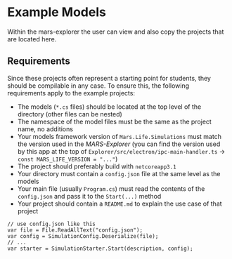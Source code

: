 # Example Models

Within the mars-explorer the user can view and also copy the projects that are located here.

## Requirements
Since these projects often represent a starting point for students, they should be compilable in any case. To ensure this, the following requirements apply to the example projects:
- The models (`*.cs` files) should be located at the top level of the directory (other files can be nested)
- The namespace of the model files must be the same as the project name, no additions
- Your models framework version of `Mars.Life.Simulations` must match the version used in the *MARS-Explorer* (you can find the
  version used by this app at the top of `Explorer/src/electron/ipc-main-handler.ts`
  -> `const MARS_LIFE_VERSION = "..."`)
- The project should preferably build with `netcoreapp3.1`
- Your directory must contain a `config.json` file at the same level as the models
- Your main file (usually `Program.cs`) must read the contents of the `config.json` and pass it to the `Start(...)`
  method
- Your project should contain a `README.md` to explain the use case of that project

```
// use config.json like this
var file = File.ReadAllText("config.json");
var config = SimulationConfig.Deserialize(file);
// ...
var starter = SimulationStarter.Start(description, config);
```

